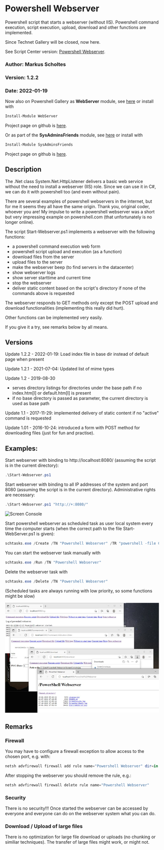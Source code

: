 # Powershell Webserver
Powershell script that starts a webserver (without IIS). Powershell command execution, script execution, upload, download and other functions are implemented.

Since Technet Gallery will be closed, now here.

See Script Center version: [Powershell Webserver](https://gallery.technet.microsoft.com/Powershell-Webserver-74dcf466).

### Author: Markus Scholtes

### Version: 1.2.2

### Date: 2022-01-19

Now also on Powershell Gallery as **WebServer** module, see [here](https://www.powershellgallery.com/packages/WebServer/) or install with
```powershell
Install-Module WebServer
```

Project page on github is [here](https://github.com/MScholtes/WebServer).

Or as part of the **SysAdminsFriends** module, see [here](https://www.powershellgallery.com/packages/SysAdminsFriends/) or install with
```powershell
Install-Module SysAdminsFriends
```

Project page on github is [here](https://github.com/MScholtes/SysAdminsFriends).

## Description

The .Net class System.Net.HttpListener delivers a basic web service without the need to install a webserver (IIS) role. Since we can use it in C#, we can do it with powershell too (and even without pain).

There are several examples of powershell webservers in the internet, but for me it seems they all have the same origin. Thank you, original coder, whoever you are! My impulse to write a powershell webserver was a short but very impressing example on powershell.com (that unfortunately is no longer online).

The script Start-Webserver.ps1 implements a webserver with the following functions:
* a powershell command execution web form
* powershell script upload and execution (as a function)
* download files from the server
* upload files to the server
* make the webserver beep (to find servers in the datacenter)
* show webserver logs
* show server starttime and current time
* stop the webserver
* deliver static content based on the script's directory if none of the commands above is requested

The webserver responds to GET methods only except the POST upload and download functionalities (implementing this really did hurt).

Other functions can be implemented very easily.

If you give it a try, see remarks below by all means.

## Versions
Update 1.2.2 - 2022-01-19: Load index file in base dir instead of default page when present

Update 1.2.1 - 2021-07-04: Updated list of mime types

Update 1.2 - 2019-08-30
* serves directory listings for directories under the base path if no index.htm[l] or default.htm[l] is present
* if no base directory is passed as parameter, the current directory is used as base path

Update 1.1 - 2017-11-29: implemented delivery of static content if no "active" command is requested

Update 1.01 - 2016-10-24: introduced a form with POST method for downloading files (just for fun and practise).

## Examples:
Start webserver with binding to http://localhost:8080/ (assuming the script is in the current directory):

```powershell
.\Start-Webserver.ps1
```

Start webserver with binding to all IP addresses of the system and port 8080 (assuming the script is in the current directory). Administrative rights are necessary:

```powershell
.\Start-Webserver.ps1 "http://+:8080/"
```

![Screen Console](ScreenConsole.jpg)

Start powershell webserver as scheduled task as user local system every time the computer starts (when the correct path to the file Start-WebServer.ps1 is given):

```powershell
schtasks.exe /Create /TN "Powershell Webserver" /TR "powershell -file C:\Users\Markus\Documents\Start-WebServer.ps1 http://+:8080/" /SC ONSTART /RU SYSTEM /RL HIGHEST /F
```

You can start the webserver task manually with
```powershell
schtasks.exe /Run /TN "Powershell Webserver"
```
Delete the webserver task with
```powershell
schtasks.exe /Delete /TN "Powershell Webserver"
```
(Scheduled tasks are always running with low priority, so some functions might be slow)

![Screen Browser](ScreenVerySmall.jpg)

## Remarks

### Firewall
You may have to configure a firewall exception to allow access to the chosen port, e.g. with:
```powershell
netsh advfirewall firewall add rule name="Powershell Webserver" dir=in action=allow protocol=TCP localport=8080
```

After stopping the webserver you should remove the rule, e.g.:
```powershell
netsh advfirewall firewall delete rule name="Powershell Webserver"
```

### Security
There is no security!!! Once started the webserver can be accessed by everyone and everyone can do on the webserver system what you can do.

### Download / Upload of large files
There is no optimization for large file download or uploads (no chunking or similiar techniques). The transfer of large files might work, or might not.
